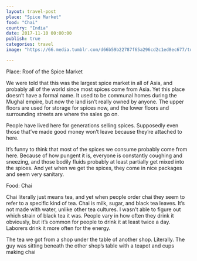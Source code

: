 ```yaml
---
layout: travel-post
place: "Spice Market"
food: "Chai"
country: "India"
date: 2017-11-10 00:00:00
publish: true
categories: travel
image: "https://66.media.tumblr.com/d66b59b22787f65a296cd2c1ed8ec677/tumblr_p0t7owWnOf1wkhtd7o1_1280.jpg"

---
```


Place: Roof of the Spice Market

We were told that this was the largest spice market in all of Asia, and probably all of the world since most spices come from Asia. Yet this place doesn’t have a formal name. It used to be communal homes during the Mughal empire, but now the land isn’t really owned by anyone. The upper floors are used for storage for spices now, and the lower floors and surrounding streets are where the sales go on.

People have lived here for generations selling spices. Supposedly even those that’ve made good money won’t leave because they’re attached to here.

It’s funny to think that most of the spices we consume probably come from here. Because of how pungent it is, everyone is constantly coughing and sneezing, and those bodily fluids probably at least partially get mixed into the spices. And yet when we get the spices, they come in nice packages and seem very sanitary.

Food: Chai

Chai literally just means tea, and yet when people order chai they seem to refer to a specific kind of tea. Chai is milk, sugar, and black tea leaves. It’s not made with water, unlike other tea cultures. I wasn’t able to figure out which strain of black tea it was. People vary in how often they drink it obviously, but it’s common for people to drink it at least twice a day. Laborers drink it more often for the energy.

The tea we got from a shop under the table of another shop. Literally. The guy was sitting beneath the other shop’s table with a teapot and cups making chai